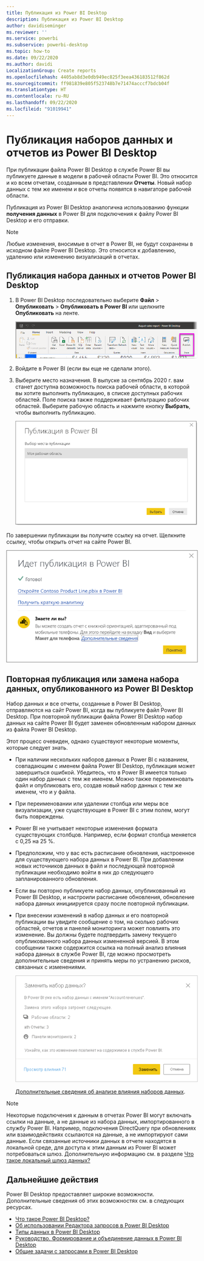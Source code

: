 ```yaml
---
title: Публикация из Power BI Desktop
description: Публикация из Power BI Desktop
author: davidiseminger
ms.reviewer: ''
ms.service: powerbi
ms.subservice: powerbi-desktop
ms.topic: how-to
ms.date: 09/22/2020
ms.author: davidi
LocalizationGroup: Create reports
ms.openlocfilehash: 4405ab8d3e0db949ec825f3eea436183512f862d
ms.sourcegitcommit: ff981839e805f523748b7e71474acccf7bdcb04f
ms.translationtype: HT
ms.contentlocale: ru-RU
ms.lasthandoff: 09/22/2020
ms.locfileid: "91019941"
---
```

# <a name="publish-datasets-and-reports-from-power-bi-desktop"></a>Публикация наборов данных и отчетов из Power BI Desktop
При публикации файла Power BI Desktop в службе Power BI вы публикуете данные в модели в рабочей области Power BI. Это относится и ко всем отчетам, созданным в представлении **Отчеты**. Новый набор данных с тем же именем и все отчеты появятся в навигаторе рабочей области.

Публикация из Power BI Desktop аналогична использованию функции **получения данных** в Power BI для подключения к файлу Power BI Desktop и его отправки.

> [!NOTE]
> Любые изменения, вносимые в отчет в Power BI, не будут сохранены в исходном файле Power BI Desktop. Это относится к добавлению, удалению или изменению визуализаций в отчетах.

## <a name="to-publish-a-power-bi-desktop-dataset-and-reports"></a>Публикация набора данных и отчетов Power BI Desktop
1. В Power BI Desktop последовательно выберите **Файл** \> **Опубликовать** \> **Опубликовать в Power BI** или щелкните **Опубликовать** на ленте.  

   ![Кнопка "Опубликовать"](media/desktop-upload-desktop-files/pbid_publish_publishbutton.png)


2. Войдите в Power BI (если вы еще не сделали этого).
3. Выберите место назначения. В выпуске за сентябрь 2020 г. вам станет доступна возможность поиска рабочей области, в которой вы хотите выполнить публикацию, в списке доступных рабочих областей. Поле поиска также поддерживает фильтрацию рабочих областей. Выберите рабочую область и нажмите кнопку **Выбрать**, чтобы выполнить публикацию.

   ![Выбор места публикации](media/desktop-upload-desktop-files/pbid_publish_select_destination.png)

По завершении публикации вы получите ссылку на отчет. Щелкните ссылку, чтобы открыть отчет на сайте Power BI.

![Диалоговое окно с сообщением об успешной публикации](media/desktop-upload-desktop-files/pbid_publish_success.png)

## <a name="republish-or-replace-a-dataset-published-from-power-bi-desktop"></a>Повторная публикация или замена набора данных, опубликованного из Power BI Desktop
Набор данных и все отчеты, созданные в Power BI Desktop, отправляются на сайт Power BI, когда вы публикуете файл Power BI Desktop. При повторной публикации файла Power BI Desktop набор данных на сайте Power BI будет заменен обновленным набором данных из файла Power BI Desktop.

Этот процесс очевиден, однако существуют некоторые моменты, которые следует знать.

* При наличии нескольких наборов данных в Power BI с названием, совпадающим с именем файла Power BI Desktop, публикация может завершиться ошибкой. Убедитесь, что в Power BI имеется только один набор данных с тем же именем. Можно также переименовать файл и опубликовать его, создав новый набор данных с тем же именем, что и у файла.
* При переименовании или удалении столбца или меры все визуализации, уже существующие в Power BI с этим полем, могут быть повреждены. 
* Power BI не учитывает некоторые изменения формата существующих столбцов. Например, если формат столбца меняется с 0,25 на 25 %.
* Предположим, что у вас есть расписание обновления, настроенное для существующего набора данных в Power BI. При добавлении новых источников данных в файл и последующей повторной публикации необходимо войти в них до следующего запланированного обновления.
* Если вы повторно публикуете набор данных, опубликованный из Power BI Desktop, и настроили расписание обновления, обновление набора данных инициируется сразу после повторной публикации.
* При внесении изменений в набор данных и его повторной публикации вы увидите сообщение о том, на сколько рабочих областей, отчетов и панелей мониторинга может повлиять это изменение. Вы должны будете подтвердить замену текущего опубликованного набора данных измененной версией. В этом сообщении также содержится ссылка на полный анализ влияния набора данных в службе Power BI, где можно просмотреть дополнительные сведения и принять меры по устранению рисков, связанных с изменениями.

   ![Предупреждение о влиянии повторной публикации набора данных](media/desktop-upload-desktop-files/pbid-dataset-impact-analysis-desktop-warning.png)

   [Дополнительные сведения об анализе влияния наборов данных](../collaborate-share/service-dataset-impact-analysis.md).

> [!NOTE]
> Некоторые подключения к данным в отчетах Power BI могут включать ссылки на данные, а не данные из набора данных, импортированного в службу Power BI. Например, подключения DirectQuery при обновлениях или взаимодействиях ссылаются на данные, а не импортируют сами данные. Если связанные источники данных в отчете находятся в локальной среде, для доступа к этим данным из Power BI может потребоваться шлюз. Дополнительную информацию см. в разделе [Что такое локальный шлюз данных?](../connect-data/service-gateway-onprem.md)
> 

## <a name="next-steps"></a>Дальнейшие действия

Power BI Desktop предоставляет широкие возможности. Дополнительные сведения об этих возможностях см. в следующих ресурсах.

* [Что такое Power BI Desktop?](../fundamentals/desktop-what-is-desktop.md)
* [Об использовании Редактора запросов в Power BI Desktop](../transform-model/desktop-query-overview.md)
* [Типы данных в Power BI Desktop](../connect-data/desktop-data-types.md)
* [Руководство. Формирование и объединение данных в Power BI Desktop](../connect-data/desktop-shape-and-combine-data.md)
* [Общие задачи с запросами в Power BI Desktop](../transform-model/desktop-common-query-tasks.md)
